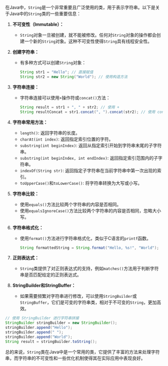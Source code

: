 在Java中，`String`是一个非常重要且广泛使用的类，用于表示字符串。以下是关于Java中的`String`类的一些重要信息：

1. **不可变性（Immutable）：**
   - `String`对象一旦被创建，就不能被修改。任何对`String`对象的操作都会创建一个新的`String`对象。这种不可变性使得`String`具有线程安全性。

2. **创建字符串：**
   - 有多种方式可以创建`String`对象：
     ```java
     String str1 = "Hello"; // 直接赋值
     String str2 = new String("World"); // 使用构造方法
     ```

3. **字符串连接：**
   - 字符串连接可以使用`+`操作符或`concat()`方法：
     ```java
     String result = str1 + ", " + str2; // 使用 +
     String resultConcat = str1.concat(", ").concat(str2); // 使用 concat()
     ```

4. **字符串常用方法：**
   - `length()`: 返回字符串的长度。
   - `charAt(int index)`: 返回指定索引位置的字符。
   - `substring(int beginIndex)`: 返回从指定索引开始到字符串末尾的子字符串。
   - `substring(int beginIndex, int endIndex)`: 返回指定索引范围内的子字符串。
   - `indexOf(String str)`: 返回指定子字符串在当前字符串中第一次出现的索引。
   - `toUpperCase()`和`toLowerCase()`: 将字符串转换为大写或小写。

5. **字符串比较：**
   - 使用`equals()`方法比较两个字符串的内容是否相同。
   - 使用`equalsIgnoreCase()`方法比较两个字符串的内容是否相同，忽略大小写。

6. **字符串格式化：**
   - 使用`format()`方法进行字符串格式化，类似于C语言的`printf`函数。
     ```java
     String formattedString = String.format("Hello, %s!", "World");
     ```

7. **正则表达式：**
   - `String`类提供了对正则表达式的支持，例如`matches()`方法用于判断字符串是否匹配给定的正则表达式。

8. **StringBuilder和StringBuffer：**
   - 如果需要频繁对字符串进行修改，可以使用`StringBuilder`或`StringBuffer`，它们是可变的字符串类，相对于不可变的`String`，更加高效。

```java
// 使用 StringBuilder 进行字符串拼接
StringBuilder stringBuilder = new StringBuilder();
stringBuilder.append("Hello");
stringBuilder.append(" ");
stringBuilder.append("World");
String result = stringBuilder.toString();
```

总的来说，`String`类在Java中是一个常用的类，它提供了丰富的方法来处理字符串，而字符串的不可变性和一些优化机制使得其在实际应用中表现良好。